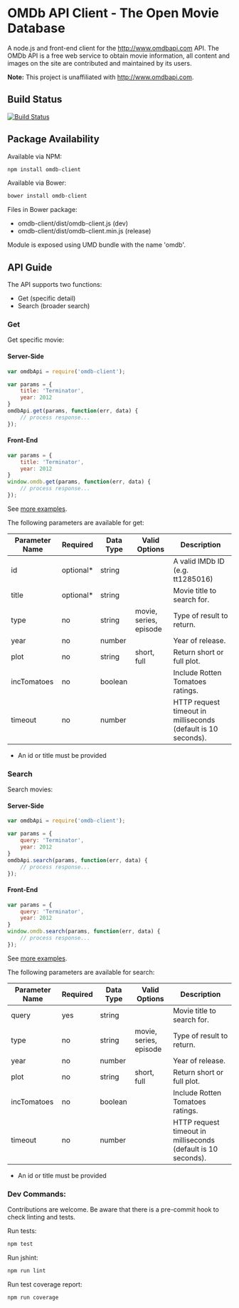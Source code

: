 # OMDb API Client - The Open Movie Database

A node.js and front-end client for the http://www.omdbapi.com API. The OMDb API is a free web service to obtain movie information, all content and images on the site are contributed and maintained by its users.

**Note:** This project is unaffiliated with http://www.omdbapi.com.

## Build Status

[![Build Status](https://travis-ci.org/bbraithwaite/omdb-client.svg?branch=master)](https://travis-ci.org/bbraithwaite/omdb-client)

## Package Availability

Available via NPM:

```bash
npm install omdb-client
```

Available via Bower:

```bash
bower install omdb-client
```

Files in Bower package:

* omdb-client/dist/omdb-client.js (dev)
* omdb-client/dist/omdb-client.min.js (release)

Module is exposed using UMD bundle with the name 'omdb'.

## API Guide

The API supports two functions:

* Get (specific detail)
* Search (broader search)

### Get

Get specific movie:

#### Server-Side

```js
var omdbApi = require('omdb-client');

var params = {
	title: 'Terminator',
	year: 2012
}
omdbApi.get(params, function(err, data) {
	// process response...
});
```

#### Front-End

```js
var params = {
	title: 'Terminator',
	year: 2012
}
window.omdb.get(params, function(err, data) {
	// process response...
});
```

See [more examples](https://github.com/bbraithwaite/omdb-client/blob/master/examples/get.example.js).

The following parameters are available for get:

Parameter Name | Required   		| Data Type       | Valid Options 	| Description
-------------  | -------------  | -------------		| -------------   | -------------
id             | optional* 			| string					| 								|	A valid IMDb ID (e.g. tt1285016)
title          | optional*			| string					| 								|	Movie title to search for.
type           | no							| string          | movie, series, episode			      | Type of result to return.
year           | no							| number					| 								|	Year of release.
plot           | no							|	string	        | short, full 		|	Return short or full plot.
incTomatoes		 | no							| boolean					| 								|	Include Rotten Tomatoes ratings. 
timeout		 | no							| number					| 								|	HTTP request timeout in milliseconds (default is 10 seconds). 


* An id or title must be provided

### Search

Search movies:


#### Server-Side

```js
var omdbApi = require('omdb-client');

var params = {
	query: 'Terminator',
	year: 2012
}
omdbApi.search(params, function(err, data) {
	// process response...
});
```

#### Front-End

```js
var params = {
	query: 'Terminator',
	year: 2012
}
window.omdb.search(params, function(err, data) {
	// process response...
});
```

See [more examples](https://github.com/bbraithwaite/omdb-client/blob/master/examples/search.example.js).

The following parameters are available for search:

Parameter Name | Required   		| Data Type       | Valid Options 	| Description
-------------  | -------------  | -------------		| -------------   | -------------
query          | yes      			| string					| 								|	Movie title to search for.
type           | no							| string          | movie, series, episode			      | Type of result to return.
year           | no							| number					| 								|	Year of release.
plot           | no							|	string	        | short, full 		|	Return short or full plot.
incTomatoes		 | no							| boolean					| 								|	Include Rotten Tomatoes ratings.
timeout		 | no							| number					| 								|	HTTP request timeout in milliseconds (default is 10 seconds).  

* An id or title must be provided

### Dev Commands:

Contributions are welcome. Be aware that there is a pre-commit hook to check linting and tests.

Run tests:

```bash
npm test
```

Run jshint:

```bash
npm run lint
```

Run test coverage report:

```bash
npm run coverage
```